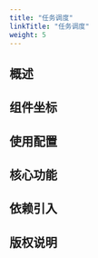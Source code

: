 ```yaml
---
title: "任务调度"
linkTitle: "任务调度"
weight: 5
---
```


## 概述



## 组件坐标

## 使用配置

## 核心功能

## 依赖引入

## 版权说明